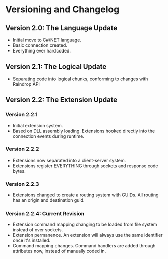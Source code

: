 # Versioning and Changelog #

## Version 2.0: The Language Update ##
* Initial move to C#/NET language.
* Basic connection created.
* Everything ever hardcoded.

## Version 2.1: The Logical Update ##
* Separating code into logical chunks, conforming to changes with Raindrop API

## Version 2.2: The Extension Update ##
### Version 2.2.1 ###
* Initial extension system.
* Based on DLL assembly loading. Extensions hooked directly into the connection events during runtime.

### Version 2.2.2 ###
* Extensions now separated into a client-server system. 
* Extensions register EVERYTHING through sockets and response code bytes.

### Version 2.2.3 ###
* Extensions changed to create a routing system with GUIDs. All routing has an origin and destination guid.

### Version 2.2.4: Current Revision ###
* Extension command mapping changing to be loaded from file system instead of over sockets.
* Extension permanence. An extension will always use the same identifier once it's installed.
* Command mapping changes. Command handlers are added through attributes now, instead of manually coded in.

